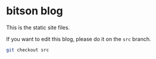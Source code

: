 # bitson blog

This is the static site files. 

If you want to edit this blog, please do it on the `src` branch.

```bash
git checkout src
```
